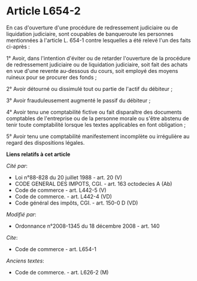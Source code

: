 # Article L654-2

En cas d'ouverture d'une procédure de redressement judiciaire ou de liquidation judiciaire, sont coupables de banqueroute les
personnes mentionnées à l'article L. 654-1 contre lesquelles a été relevé l'un des faits ci-après : 

1° Avoir, dans l'intention d'éviter ou de retarder l'ouverture de la procédure de redressement judiciaire ou de liquidation
judiciaire, soit fait des achats en vue d'une revente au-dessous du cours, soit employé des moyens ruineux pour se procurer
des fonds ; 

2° Avoir détourné ou dissimulé tout ou partie de l'actif du débiteur ; 

3° Avoir frauduleusement augmenté le passif du débiteur ; 

4° Avoir tenu une comptabilité fictive ou fait disparaître des documents comptables de l'entreprise ou de la personne morale
ou s'être abstenu de tenir toute comptabilité lorsque les textes applicables en font obligation ; 

5° Avoir tenu une comptabilité manifestement incomplète ou irrégulière au regard des dispositions légales.

**Liens relatifs à cet article**

_Cité par_:

  - Loi n°88-828 du 20 juillet 1988 - art. 20 (V)
  - CODE GENERAL DES IMPOTS, CGI. - art. 163 octodecies A (Ab)
  - Code de commerce - art. L442-5 (V)
  - Code de commerce. - art. L442-4 (VD)
  - Code général des impôts, CGI. - art. 150-0 D (VD)

_Modifié par_:

  - Ordonnance n°2008-1345 du 18 décembre 2008 - art. 140

_Cite_:

  - Code de commerce - art. L654-1

_Anciens textes_:

  - Code de commerce. - art. L626-2 (M)
